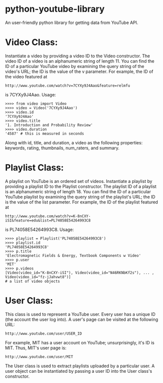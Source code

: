 python-youtube-library
======================

An user-friendly python library for getting data from YouTube API.

Video Class:
============

Instantiate a video by providing a video ID to the Video constructor. The video ID of a video is an alphanumeric string of length 11. You can find the ID of a particular YouTube video by examining the query string of the video's URL; the ID is the value of the v parameter. For example, the ID of the video featured at 

    http://www.youtube.com/watch?v=7CYXy9J4Aao&feature=relmfu

is 7CYXy9J4Aao. Usage:

    >>>> from video import Video
    >>>> video = Video('7CYXy9J4Aao')
    >>>> video.id
    '7CYXy9J4Aao'
    >>>> video.title
    '1. Introduction and Probability Review'
    >>>> video.duration
    '4587' # this is measured in seconds

Along with id, title, and duration, a video as the following properties: keywords, rating, thumbnails, num_raters, and summary.

Playlist Class:
===============

A playlist on YouTube is an ordered set of videos. Instantiate a playlist by providing a playlist ID to the Playlist constructor. The playlist ID of a playlist is an alphanumeric string of length 18. You can find the ID of a particular YouTube playlist by examining the query string of the playlist's URL; the ID is the value of the list parameter. For example, the ID of the playlist featured at

    http://www.youtube.com/watch?v=K-8nCXY-iSI&feature=edu&list=PL74058E54264993C8

is PL74058E54264993C8. Usage:

    >>>> playlist = Playlist('PL74058E54264993C8')
    >>>> playlist.id
    'PL74058E54264993C8'
    >>>> p.title
    'Electromagnetic Fields & Energy, Textbook Components w Video'
    >>>> p.user
    'MIT'
    >>>> p.videos 
    [Video(video_id="K-8nCXY-iSI"), Video(video_id="N46RKNbKf2s"), ... , Video(video_id="fz-jJahvwt8")]
    # a list of video objects

User Class:
===========

This class is used to represent a YouTube user. Every user has a unique ID (the account the user log into). A user's page can be visited at the following URL:

    http://www.youtube.com/user/USER_ID
    
For example, MIT has a user account on YouTube; unsurprisingly, it's ID is MIT. Thus, MIT's user page is:

    http://www.youtube.com/user/MIT
    
The User class is used to extract playlists uploaded by a particular user. A user object can be instantiated by passing a user ID into the User class's constructor.
    
    
    
    



